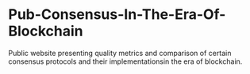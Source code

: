# Pub-Consensus-In-The-Era-Of-Blockchain
Public website presenting quality metrics and comparison of certain consensus protocols and their implementationsin the era of blockchain.
